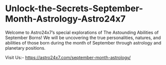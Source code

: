 # Unlock-the-Secrets-September-Month-Astrology-Astro24x7
Welcome to Astro24x7’s special explorations of The Astounding Abilities of September Borns! We will be uncovering the true personalities, natures, and abilities of those born during the month of September through astrology and planetary positions.

Visit Us:- https://astro24x7.com/september-month-astrology/
